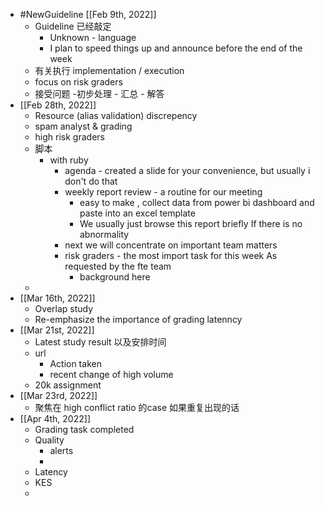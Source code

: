 - #NewGuideline [[Feb 9th, 2022]]
	- Guideline 已经敲定
		- Unknown - language
		- I plan to speed things up and announce before the end of the week
	- 有关执行 implementation / execution
	- focus on risk graders
	- 接受问题 -初步处理 - 汇总 - 解答
- [[Feb 28th, 2022]]
	- Resource (alias validation) discrepency
	- spam analyst & grading
	- high risk graders
	- 脚本
		- with ruby
			- agenda - created a slide for your convenience, but usually i don't do that
			- weekly report review - a routine for our meeting
				- easy to make , collect data from power bi dashboard and paste into an excel template
				- We usually just browse this report briefly If there is no abnormality
			- next we will concentrate on important team matters
			- risk graders - the most import task for this week As requested by the fte team
				- background here
	-
- [[Mar 16th, 2022]]
	- Overlap study
	- Re-emphasize the importance of grading latenncy
- [[Mar 21st, 2022]]
	- Latest study result 以及安排时间
	- url
		- Action taken
		- recent change of high volume
	- 20k assignment
- [[Mar 23rd, 2022]]
	- 聚焦在 high conflict ratio 的case 如果重复出现的话
- [[Apr 4th, 2022]]
	- Grading task completed
	- Quality
		- alerts
		-
	- Latency
	- KES
	-